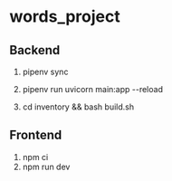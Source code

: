 # words_project

## Backend
1. pipenv sync
2. pipenv run uvicorn main:app --reload

3. cd inventory && bash build.sh

## Frontend
1. npm ci
2. npm run dev
